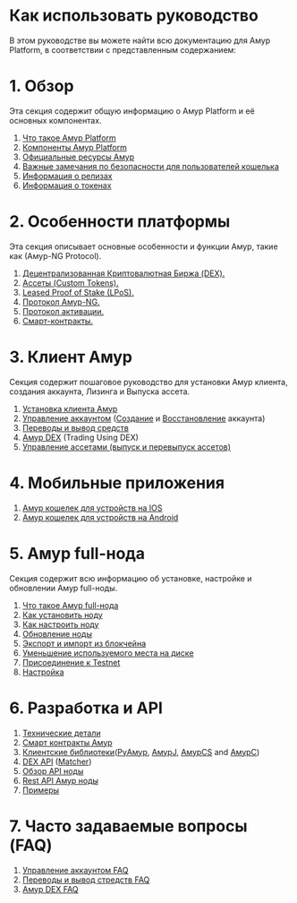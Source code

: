 # Как использовать руководство

В этом руководстве вы можете найти всю документацию для Амур Platform, в соответствии с представленным содержанием:

# 1. Обзор

Эта секция содержит общую информацию о Амур Platform и её основных компонентах.

1. [Что такое Амур Platform]()
2. [Компоненты Амур Platform](/overview/platform-components.md)
3. [Официальные ресурсы Амур](/overview/amur-official-resources.md)
4. [Важные замечания по безопасности для пользователей кошелька](/ru/overview/security-notes.md)
5. [Информация о релизах](/overview/amur-releases.md)
6. [Информация о токенах](/overview/amur-tokens.md)

# 2. Особенности платформы

Эта секция описывает основные особенности и функции Амур, такие как \(Амур-NG Protocol\).

1. [Децентрализованная Криптовалютная Биржа \(DEX\).](/ru/platform-features/decentralized-cryptocurrency-exchange-dex.md)
2. [Ассеты \(Custom Tokens\).](/platform-features/assets-custom-tokens.md)
3. [Leased Proof of Stake \(LPoS\).](/platform-features/leased-proof-of-stake-lpos.md)
4. [Протокол Амур-NG.](/platform-features/amur-ng-protocol.md)
5. [Протокол активации.](/platform-features/activation-protocol.md)
6. [Смарт-контракты.](/platform-features/smart-contracts.md)

# 3. Клиент Амур

Секция содержит пошаговое руководство для установки Амур клиента, создания аккаунта, Лизинга и Выпуска ассета.

1. [Установка клиента Амур](/amur-client/install-amur-client.md)
2. [Управление аккаунтом](/amur-client/account-management.md) \([Создание](/en/amur-client/account-management/creating-an-account.md) и [Восстановление](/amur-client/account-management/restore-an-account.md) аккаунта\)
3. [Переводы и вывод средств](/amur-client/wallet-management.md)
4. [Амур DEX](/amur-client/amur-dex.md) \(Trading Using DEX\)
5. [Управление ассетами \(выпуск и перевыпуск ассетов\)](/amur-client/assets-management.md)

# 4. Мобильные приложения

1. [Амур кошелек для устройств на IOS](/mobile-apps/iOS.md)
2. [Амур кошелек для устройств на Android](/mobile-apps/android.md)

# 5. Амур full-нода

Секция содержит всю информацию об установке, настройке и обновлении Амур full-ноды.

1. [Что такое Амур full-нода](/amur-full-node/what-is-a-full-node.md)
2. [Как установить ноду](/amur-full-node/how-to-install-a-node/how-to-install-a-node.md)
3. [Как настроить ноду](/amur-full-node/how-to-configure-a-node.md)
4. [Обновление ноды](/amur-full-node/upgrading.md)
5. [Экспорт и импорт из блокчейна](/amur-full-node/export-and-import-from-the-blockchain.md)
6. [Уменьшение используемого места на диске](/amur-full-node/reducing-disk-space-usage.md)
7. [Присоединение к Testnet](/amur-full-node/joining-testnet.md)
8. [Настройка](/amur-full-node/configuration.md)

# 6. Разработка и API

1. [Технические детали](/technical-details/technical-details.md)
2. [Смарт контракты Амур](/technical-details/amur-contracts-language-description.md)
3. [Клиентские библиотеки](/development-and-api/client-libraries.md)\([PyАмур](/development-and-api/client-libraries/pyamur.md), [АмурJ](/development-and-api/client-libraries/amurj.md), [АмурCS](/development-and-api/client-libraries/amurcs.md) and [АмурC](/development-and-api/client-libraries/amur-c.md)\)
4. [DEX API](/development-and-api/dex-api.md) \([Matcher](/development-and-api/dex-api/matcher.md)\)
5. [Обзор API ноды](https://legacy.gitbook.com/book/amur-platform/amurdocs/edit#)
6. [Rest API Амур ноды](/development-and-api/amur-node-rest-api.md)
7. [Примеры](/development-and-api/examples.md)

# 7. Часто задаваемые вопросы \(FAQ\)

1. [Управление аккаунтом FAQ](/frequently-asked-questions-faq/account-management-faq.md)
2. [Переводы и вывод стредств FAQ](/frequently-asked-questions-faq/transfers-and-gateways-faq.md)
3. [Амур DEX FAQ](/frequently-asked-questions-faq/amur-dex-faq.md)


